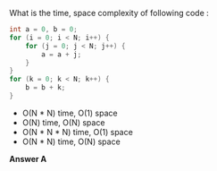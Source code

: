What is the time, space complexity of following code :
```java
int a = 0, b = 0; 
for (i = 0; i < N; i++) { 
    for (j = 0; j < N; j++) { 
        a = a + j; 
    } 
} 
for (k = 0; k < N; k++) { 
    b = b + k; 
}
```

- O(N * N) time, O(1) space
- O(N) time, O(N) space
- O(N * N * N) time, O(1) space
- O(N * N) time, O(N) space

**Answer A**
